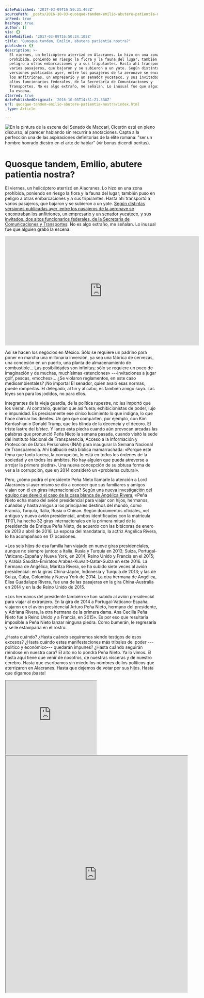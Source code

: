 ```yaml
---
datePublished: '2017-03-09T16:50:31.463Z'
sourcePath: _posts/2016-10-03-quosque-tandem-emilio-abutere-patientia-nostra.md
inFeed: true
hasPage: true
author: []
via: {}
dateModified: '2017-03-09T16:50:24.102Z'
title: 'Quosque tandem, Emilio, abutere patientia nostra?'
publisher: {}
description: >-
  El viernes, un helicóptero aterrizó en Alacranes. Lo hizo en una zona
  prohibida, poniendo en riesgo la flora y la fauna del lugar; también puso en
  peligro a otras embarcaciones y a sus tripulantes. Hasta ahí transportó a
  varios pasajeros, que bajaron y se subieron a un yate. Según distintas
  versiones publicadas ayer, entre los pasajeros de la aeronave se encontraban
  los anfitriones, un empresario y un senador yucateco, y sus invitados, dos
  altos funcionarios federales, de la Secretaría de Comunicaciones y
  Transportes. No es algo extraño, me señalan. Lo inusual fue que alguien grabó
  la escena.
starred: true
datePublishedOriginal: '2016-10-03T14:31:21.338Z'
url: quosque-tandem-emilio-abutere-patientia-nostra/index.html
_type: Article

---
```

![ En la pintura de la escena del Senado de Maccari, Cicerón está en pleno
discurso, al parecer hablando sin recurrir a anotaciones. Capta a la perfección
una de las aspiraciones definitorias de la élite romana: "ser un hombre  honrado
diestro en el arte de hablar" (vir bonus dicendi peritus).
](https://the-grid-user-content.s3-us-west-2.amazonaws.com/dc7f6922-5a37-4e4b-8e89-82efb2d1c3e8.jpg)

# Quosque tandem, Emilio, abutere patientia nostra?

El viernes, un helicóptero aterrizó en Alacranes. Lo hizo en una zona prohibida, poniendo en riesgo la flora y la fauna del lugar; también puso en peligro a otras embarcaciones y a sus tripulantes. Hasta ahí transportó a varios pasajeros, que bajaron y se subieron a un yate. [Según distintas versiones publicadas ayer, entre los pasajeros de la aeronave se encontraban los anfitriones, un empresario y un senador yucateco, y sus invitados, dos altos funcionarios federales, de la Secretaría de Comunicaciones y Transportes][0]. No es algo extraño, me señalan. Lo inusual fue que alguien grabó la escena.

<iframe src="https://cdn.embedly.com/widgets/media.html?src=https%3A%2F%2Fwww.youtube.com%2Fembed%2FQXXPNGTLuHY%3Ffeature%3Doembed&amp;url=http%3A%2F%2Fwww.youtube.com%2Fwatch%3Fv%3DQXXPNGTLuHY&amp;image=https%3A%2F%2Fi.ytimg.com%2Fvi%2FQXXPNGTLuHY%2Fhqdefault.jpg&amp;key=b7d04c9b404c499eba89ee7072e1c4f7&amp;type=text%2Fhtml&amp;schema=youtube" width="640" height="360" scrolling="no" frameborder="0" allowfullscreen="" style=""></iframe>

Así se hacen los negocios en México. Sólo se requiere un padrino para poner en marcha una millonaria inversión, ya sea una fábrica de cervezas, una concesión en un puerto, una planta de almacenamiento de combustible... Las posibilidades son infinitas; sólo se requiere un poco de imaginación y de muchas, muchísimas «atenciones» ---invitaciones a jugar golf, pescas, «moches»... ¿Se violaron reglamentos, en este caso medioambientales? ¡No importa! El senador, quien avaló esas normas, puede romperlas. El delegado, al fin y al cabo, es también amigo suyo. Las leyes son para los jodidos, no para ellos.

Integrantes de la vieja guardia, de la política rupestre, no les importó que los vieran. Al contrario, querían que así fuera; exhibicionistas de poder, lujo e impunidad. Es precisamente ese cínico lucimiento lo que indigna, lo que hace chirriar los dientes. Un gen que comparten, por ejemplo, con Kim Kardashian o Donald Trump, que los blinda de la decencia y el decoro. El triste lastre del _bistec_. Y lanzo esta piedra cuando aún provocan arcadas las palabras que pronunció Peña Nieto la semana pasada, cuando visitó la sede del Instituto Nacional de Transparencia, Acceso a la Información y Protección de Datos Personales (INAI) para inaugurar la Semana Nacional de Transparencia. Ahí balbució esta bíblica mamarrachada: «Porque este tema que tanto lacera, la corrupción, lo está en todos los órdenes de la sociedad y en todos los ámbitos. No hay alguien que pueda atreverse a arrojar la primera piedra». Una nueva concepción de su obtusa forma de ver a la corrupción, que en 2014 consideró un «problema cultural».

Pero, ¿cómo podrá el presidente Peña Nieto llamarle la atención a Lord Alacranes si ayer mismo se dio a conocer que sus familiares y amigos viajan con él en giras internacionales? [Según una nueva investigación del equipo que develó el caso de la casa blanca de Angélica Rivera][1], «Peña Nieto echa mano del avión presidencial para viajar con hijos, hermanos, cuñados y hasta amigos a los principales destinos del mundo, como Francia, Turquía, Italia, Rusia o China». Según documentos oficiales, «el antiguo y nuevo avión presidencial, ambos identificados con la matrícula TP01, ha hecho 32 giras internacionales en la primera mitad de la presidencia de Enrique Peña Nieto, de acuerdo con las bitácoras de enero de 2013 a abril de 2016\. La esposa del mandatario, la actriz Angélica Rivera, lo ha acompañado en 17 ocasiones.

«Los seis hijos de esa familia han viajado en nueve giras presidenciales, aunque no siempre juntos: a Italia, Rusia y Turquía en 2013; Suiza, Portugal-Vaticano-España y Nueva York, en 2014; Reino Unido y Francia en el 2015; y Arabia Saudita-Emiratos Árabes-Kuwait-Qatar-Suiza en este 2016\. La hermana de Angélica, Maritza Rivera, se ha subido siete veces al avión presidencial: en la giras China-Japón, Indonesia y Turquía de 2013; y las de Suiza, Cuba, Colombia y Nueva York de 2014\. La otra hermana de Angélica, Elisa Guadalupe Rivera, fue una de las pasajeras en la gira China-Australia en 2014 y en la de Reino Unido de 2015\.

«Los hermanos del presidente también se han subido al avión presidencial para viajar al extranjero. En la gira de 2014 a Portugal-Vaticano-España, viajaron en el avión presidencial Arturo Peña Nieto, hermano del presidente, y Adriana Rivera, la otra hermana de la primera dama. Ana Cecilia Peña Nieto fue a Reino Unido y a Francia, en 2015». Es por eso que resultaría imposible a Peña Nieto lanzar ninguna piedra. Como bumerán, le regresaría y se le estamparía en el rostro.

¿Hasta cuándo? ¿Hasta cuándo seguiremos siendo testigos de esos excesos? ¿Hasta cuándo estas manifestaciones más tribales del poder ---político y económico--- quedarán impunes? ¿Hasta cuándo seguirán riéndose en nuestra cara? El alto no lo pondrá Peña Nieto. Ya lo vimos. El hasta aquí tiene que venir de nosotros, de nuestras vísceras y de nuestro cerebro. Hasta que escribamos sin miedo los nombres de los políticos que aterrizaron en Alacranes. Hasta que dejemos de votar por sus hijos. Hasta que digamos ¡basta!

<iframe src="https://the-grid.github.io/ed-userhtml/?g=eJxNkdFLwzAQxt_3V4QKroU1UUEU1w4c-CDInnwTkTS5btnapMtdh0P8371uHfiWy338vrvvCusOwtkyqas8hkDJolD8tZgUaKLraJHWvTfkgk_tTOCMtZn4mQhx0FFsua63KEph5RropYEWPOHy-K7XK91CitnHzeec1a4W6X_N8vhqU0ZlIgL10Q-aEWQiaIJRx4Q5N6Sz3HP2LJMYDZeJUiZ4D4ZkrQ1UIeykB1KAX2_PCu1ObvHqu67apry9PkBEXqI83MmHZMDw3LLTkT1WwYJ0HiHSEuoQIR33yuaT39QG0w-TzMT0nMiUXxe_fIvsM82yeaHGvCbFkKhpNOIpVBPaUyiJsJp0volQl8mGqMMnpWgD6-is1E7FR92qfR9w30NO2ltoc2hd40Kuq54gQt5pcoxyOvcBKeoR6fu245rt7i_X-wPNpZ4R" height="244" style=""></iframe>

<iframe src="https://drive.google.com/viewerng/viewer?url=http%3A//static0.planetadelibros.com.mx/libros_contenido_extra/34/33464_1_32177_SPQR.pdf&amp;embedded=true" width="600" height="780" style=""></iframe>



[0]: https://www.lajornadamaya.mx/2016-10-03/Reporte-8-AM
[1]: http://aristeguinoticias.com/0210/mexico/viaja-epn-con-familia-y-amigos-en-giras-internacionales/